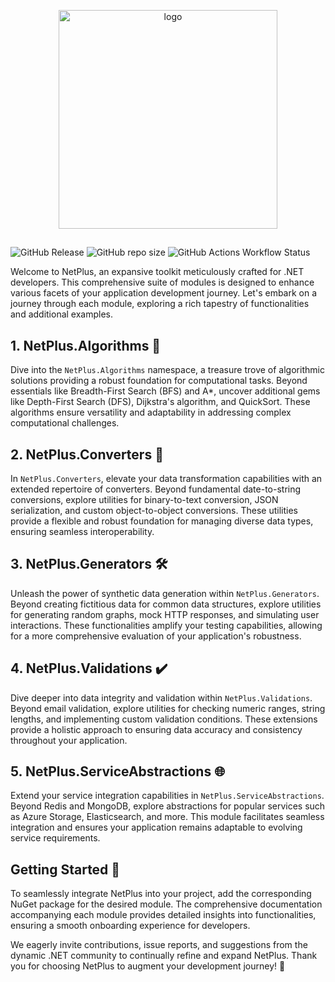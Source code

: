 <p align="center"><img width="350" alt="logo" src="https://github.com/gsilvamartin/netplus/assets/42881020/c00b7700-b2a3-4949-a720-6d9b2c44ab1a"></p>


##
![GitHub Release](https://img.shields.io/github/v/release/gsilvamartin/netplus) ![GitHub repo size](https://img.shields.io/github/repo-size/gsilvamartin/netplus?color=green) ![GitHub Actions Workflow Status](https://img.shields.io/github/actions/workflow/status/gsilvamartin/netplus/dotnet-test.yml)


Welcome to NetPlus, an expansive toolkit meticulously crafted for .NET developers. This comprehensive suite of modules is designed to enhance various facets of your application development journey. Let's embark on a journey through each module, exploring a rich tapestry of functionalities and additional examples.

## 1. NetPlus.Algorithms 🧠

Dive into the `NetPlus.Algorithms` namespace, a treasure trove of algorithmic solutions providing a robust foundation for computational tasks. Beyond essentials like Breadth-First Search (BFS) and A*, uncover additional gems like Depth-First Search (DFS), Dijkstra's algorithm, and QuickSort. These algorithms ensure versatility and adaptability in addressing complex computational challenges.

## 2. NetPlus.Converters 🔄

In `NetPlus.Converters`, elevate your data transformation capabilities with an extended repertoire of converters. Beyond fundamental date-to-string conversions, explore utilities for binary-to-text conversion, JSON serialization, and custom object-to-object conversions. These utilities provide a flexible and robust foundation for managing diverse data types, ensuring seamless interoperability.

## 3. NetPlus.Generators 🛠️

Unleash the power of synthetic data generation within `NetPlus.Generators`. Beyond creating fictitious data for common data structures, explore utilities for generating random graphs, mock HTTP responses, and simulating user interactions. These functionalities amplify your testing capabilities, allowing for a more comprehensive evaluation of your application's robustness.

## 4. NetPlus.Validations ✔️

Dive deeper into data integrity and validation within `NetPlus.Validations`. Beyond email validation, explore utilities for checking numeric ranges, string lengths, and implementing custom validation conditions. These extensions provide a holistic approach to ensuring data accuracy and consistency throughout your application.

## 5. NetPlus.ServiceAbstractions 🌐

Extend your service integration capabilities in `NetPlus.ServiceAbstractions`. Beyond Redis and MongoDB, explore abstractions for popular services such as Azure Storage, Elasticsearch, and more. This module facilitates seamless integration and ensures your application remains adaptable to evolving service requirements.

## Getting Started 🚀

To seamlessly integrate NetPlus into your project, add the corresponding NuGet package for the desired module. The comprehensive documentation accompanying each module provides detailed insights into functionalities, ensuring a smooth onboarding experience for developers.

We eagerly invite contributions, issue reports, and suggestions from the dynamic .NET community to continually refine and expand NetPlus. Thank you for choosing NetPlus to augment your development journey! 🙌
